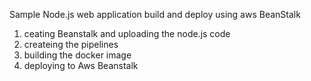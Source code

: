 Sample Node.js web application build and deploy using aws BeanStalk
  1. ceating  Beanstalk and uploading the node.js code
  2. createing the pipelines
  3. building the docker image
  4. deploying to Aws Beanstalk
